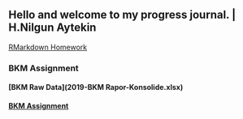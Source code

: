 ## Hello and welcome to my progress journal. | H.Nilgun Aytekin

[RMarkdown Homework](RMarkdown-Homework.html)

### BKM Assignment
#### [BKM Raw Data](2019-BKM Rapor-Konsolide.xlsx)
#### [BKM Assignment](Assignment-BKM-Report.html)
